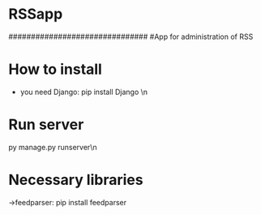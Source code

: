 # RSSapp
###############################
#App for administration of RSS

# How to install
- you need Django: 
  pip install Django \n
# Run server
  py manage.py runserver\n
# Necessary libraries
->feedparser:
  pip install feedparser
